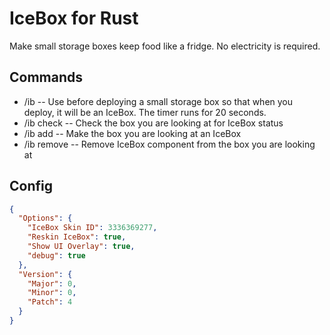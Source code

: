 # IceBox for Rust
Make small storage boxes keep food like a fridge.  No electricity is required.

## Commands

  - /ib  -- Use before deploying a small storage box so that when you deploy, it will be an IceBox.  The timer runs for 20 seconds.
  - /ib check -- Check the box you are looking at for IceBox status
  - /ib add -- Make the box you are looking at an IceBox
  - /ib remove -- Remove IceBox component from the box you are looking at


## Config

```json
{
  "Options": {
    "IceBox Skin ID": 3336369277,
    "Reskin IceBox": true,
    "Show UI Overlay": true,
    "debug": true
  },
  "Version": {
    "Major": 0,
    "Minor": 0,
    "Patch": 4
  }
}
```
